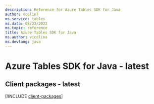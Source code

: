 ```yaml
---
description: Reference for Azure Tables SDK for Java
author: vcolin7
ms.service: tables
ms.data: 08/23/2022
ms.topic: reference
title: Azure Tables SDK for Java
ms.author: vicolina
ms.devlang: java
---
```

# Azure Tables SDK for Java - latest

## Client packages - latest
[!INCLUDE [client-packages](tables-client-index.md)]